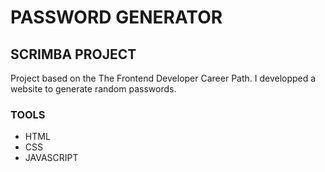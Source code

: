 # PASSWORD GENERATOR 

## SCRIMBA PROJECT

Project based on the The Frontend Developer Career Path.
I developped a website to generate random passwords.

### TOOLS

- HTML
- CSS
- JAVASCRIPT